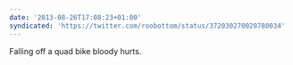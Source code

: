 ```yaml
---
date: '2013-08-26T17:08:23+01:00'
syndicated: 'https://twitter.com/roobottom/status/372030270020780034'
---
```

Falling off a quad bike bloody hurts.
